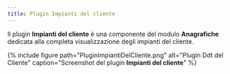 ```yaml
---
title: Plugin Impianti del cliente
---
```


Il plugin **Impianti del cliente** è una componente del modulo **Anagrafiche** dedicata alla completa visualizzazione degli impianti del cliente.

{% include figure path="PluginImpiantiDelCliente.png" alt="Plugin Ddt del Cliente" caption="Screenshot del plugin **Impianti del cliente**" %}

